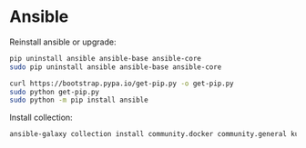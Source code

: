 # Ansible

Reinstall ansible or upgrade:
```sh
pip uninstall ansible ansible-base ansible-core
sudo pip uninstall ansible ansible-base ansible-core

curl https://bootstrap.pypa.io/get-pip.py -o get-pip.py
sudo python get-pip.py
sudo python -m pip install ansible
```
Install collection:
```sh
ansible-galaxy collection install community.docker community.general kubernetes.core marmorag.ansodium
```
